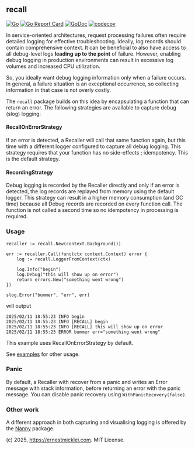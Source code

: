 ## recall

[![Go](https://github.com/emicklei/recall/actions/workflows/go.yaml/badge.svg)](https://github.com/emicklei/recall/actions/workflows/go.yaml)
[![Go Report Card](https://goreportcard.com/badge/github.com/emicklei/recall)](https://goreportcard.com/report/github.com/emicklei/recall)
[![GoDoc](https://pkg.go.dev/badge/github.com/emicklei/recall)](https://pkg.go.dev/github.com/emicklei/recall)
[![codecov](https://codecov.io/gh/emicklei/recall/branch/main/graph/badge.svg)](https://codecov.io/gh/emicklei/recall)

In service-oriented architectures, request processing failures often require detailed logging for effective troubleshooting.
Ideally, log records should contain comprehensive context.
It can be beneficial to also have access to all debug-level logs **leading up to the point** of failure.
However, enabling debug logging in production environments can result in excessive log volumes and increased CPU utilization.

So, you ideally want debug logging information only when a failure occurs. 
In general, a failure situation is an exceptional occurrence, so collecting information in that case is not overly costly.

The `recall` package builds on this idea by encapsulating a function that can return an error. 
The following strategies are available to capture debug (slog) logging:

#### RecallOnErrorStrategy

If an error is detected, a Recaller will call that same function again, but this time with a different logger configured to capture all debug logging. 
This strategy requires that your function has no side-effects ; idempotency.
This is the default strategy.

#### RecordingStrategy

Debug logging is recorded by the Recaller directly and only if an error is detected, the log records are replayed from memory using the default logger. 
This strategy can result in a higher memory consumption (and GC time) because all Debug records are recorded on every function call. 
The function is not called a second time so no idempotency in processing is required.

### Usage

	recaller := recall.New(context.Background())

	err := recaller.Call(func(ctx context.Context) error {
		log := recall.LoggerFromContext(ctx)
		
		log.Info("begin")
		log.Debug("this will show up on error")
		return errors.New("something went wrong")
	})
	
	slog.Error("bummer", "err", err)
	
will output

    2025/02/11 18:55:23 INFO begin
    2025/02/11 18:55:23 INFO [RECALL] begin
    2025/02/11 18:55:23 INFO [RECALL] this will show up on error
    2025/02/11 18:55:23 ERROR bummer err="something went wrong"

This example uses RecallOnErrorStrategy by default.

See [examples](https://github.com/emicklei/recall/tree/main/examples) for other usage.

### Panic

By default, a Recaller with recover from a panic and writes an Error message with stack information, before returning an error with the panic message. You can disable panic recovery using `WithPanicRecovery(false)`.

### Other work

A different approach in both capturing and visualising logging is offered by the [Nanny](https://github.com/emicklei/nanny) package.

(c) 2025, https://ernestmicklei.com. MIT License.
